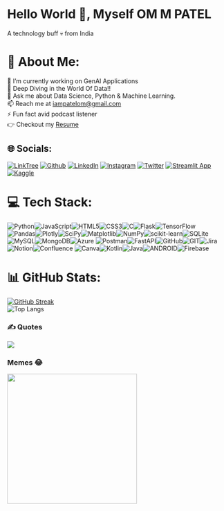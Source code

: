 # Hello World 👋, Myself OM M PATEL
A technology buff 💀 from India 

# 💫 About Me:
🔭 I’m currently working on GenAI Applications <br>
🌱 Deep Diving in the World Of Data!! <br>
💬 Ask me about Data Science, Python & Machine Learning.<br>
📫 Reach me at iampatelom@gmail.com <br>
⚡ Fun fact avid podcast listener <br>
👉 Checkout my [Resume](https://om-m-patel.streamlit.app/)
## 🌐 Socials:
[![LinkTree](https://img.shields.io/badge/linktree-1de9b6?style=for-the-badge&logo=linktree&logoColor=white)](https://linktr.ee/OMMPATEL) 
[![Github](https://img.shields.io/badge/GitHub-100000?style=for-the-badge&logo=github&logoColor=white)](https://github.com/PATELOM925) 
[![LinkedIn](https://img.shields.io/badge/LinkedIn-%230077B5.svg?logo=linkedin&logoColor=white)](https://www.linkedin.com/in/om-m-patel-b539b8213/)
[![Instagram](https://img.shields.io/badge/Instagram-%23E4405F.svg?logo=Instagram&logoColor=white)](https://instagram.com/askompatel) 
[![Twitter](https://img.shields.io/badge/Twitter-%231DA1F2.svg?logo=Twitter&logoColor=white)](https://twitter.com/twitter.com/om_m_patel ) 
[![Streamlit App](https://static.streamlit.io/badges/streamlit_badge_black_white.svg)](https://chatpdf-ai-om-m-patel.streamlit.app/)
[![Kaggle](https://img.shields.io/badge/Kaggle-035a7d?style=for-the-badge&logo=kaggle&logoColor=white)](https://www.kaggle.com/iamommpatel)

 


# 💻 Tech Stack:
![Python](https://img.shields.io/badge/python-3670A0?style=for-the-badge&logo=python&logoColor=ffdd54)![JavaScript](https://img.shields.io/badge/javascript-%23323330.svg?style=for-the-badge&logo=javascript&logoColor=%23F7DF1E)![HTML5](https://img.shields.io/badge/html5-%23E34F26.svg?style=for-the-badge&logo=html5&logoColor=white)![CSS3](https://img.shields.io/badge/css3-%231572B6.svg?style=for-the-badge&logo=css3&logoColor=white)![C](https://img.shields.io/badge/c-%2300599C.svg?style=for-the-badge&logo=c&logoColor=white)![Flask](https://img.shields.io/badge/flask-%23000.svg?style=for-the-badge&logo=flask&logoColor=white)![TensorFlow](https://img.shields.io/badge/TensorFlow-%23FF6F00.svg?style=for-the-badge&logo=TensorFlow&logoColor=white)
![Pandas](https://img.shields.io/badge/pandas-%23150458.svg?style=for-the-badge&logo=pandas&logoColor=white)![Plotly](https://img.shields.io/badge/Plotly-%233F4F75.svg?style=for-the-badge&logo=plotly&logoColor=white)![SciPy](https://img.shields.io/badge/SciPy-%230C55A5.svg?style=for-the-badge&logo=scipy&logoColor=%white)![Matplotlib](https://img.shields.io/badge/Matplotlib-%23ffffff.svg?style=for-the-badge&logo=Matplotlib&logoColor=black)![NumPy](https://img.shields.io/badge/numpy-%23013243.svg?style=for-the-badge&logo=numpy&logoColor=white)![scikit-learn](https://img.shields.io/badge/scikit--learn-%23F7931E.svg?style=for-the-badge&logo=scikit-learn&logoColor=white)![SQLite](https://img.shields.io/badge/sqlite-%2307405e.svg?style=for-the-badge&logo=sqlite&logoColor=white)![MySQL](https://img.shields.io/badge/mysql-%2300f.svg?style=for-the-badge&logo=mysql&logoColor=white)![MongoDB](https://img.shields.io/badge/MongoDB-%234ea94b.svg?style=for-the-badge&logo=mongodb&logoColor=white)![Azure](https://img.shields.io/badge/azure-%230072C6.svg?style=for-the-badge&logo=microsoftazure&logoColor=white)
![Postman](https://img.shields.io/badge/Postman-FF6C37?style=for-the-badge&logo=postman&logoColor=white)![FastAPI](https://img.shields.io/badge/FastAPI-005571?style=for-the-badge&logo=fastapi)![GitHub](https://img.shields.io/badge/GitHub-%23121011.svg?style=for-the-badge&logo=github&logoColor=white)![GIT](https://img.shields.io/badge/Git-fc6d26?style=for-the-badge&logo=git&logoColor=white)![Jira](https://img.shields.io/badge/jira-%230A0FFF.svg?style=for-the-badge&logo=jira&logoColor=white)![Notion](https://img.shields.io/badge/Notion-%23000000.svg?style=for-the-badge&logo=notion&logoColor=white)![Confluence](https://img.shields.io/badge/confluence-%23172BF4.svg?style=for-the-badge&logo=confluence&logoColor=white)
![Canva](https://img.shields.io/badge/Canva-%2300C4CC.svg?style=for-the-badge&logo=Canva&logoColor=white)![Kotlin](https://img.shields.io/badge/kotlin-%230095D5.svg?style=for-the-badge&logo=kotlin&logoColor=white)![Java](https://img.shields.io/badge/java-%23ED8B00.svg?style=for-the-badge&logo=java&logoColor=white)![ANDROID](https://img.shields.io/badge/android-%2320232a.svg?style=for-the-badge&logo=android&logoColor=%a4c639)![Firebase](https://img.shields.io/badge/firebase-%23039BE5.svg?style=for-the-badge&logo=firebase)
 
# 📊 GitHub Stats:
[![GitHub Streak](https://github-readme-streak-stats.herokuapp.com?user=patelom925&theme=highcontrast&border_radius=5&card_width=505)](https://git.io/streak-stats)<br/>
![Top Langs](https://github-readme-stats.vercel.app/api/top-langs/?username=patelom925&layout=compact&theme=highcontrast)

### ✍️ Quotes
![](https://quotes-github-readme.vercel.app/api?type=horizontal&theme=tokyonight)

### Memes 😂
<img src='https://randommeme-five.vercel.app/' style="height: 300px;"/>

